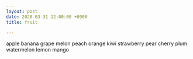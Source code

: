 ```yaml
---
layout: post
date: 2020-03-31 12:00:00 +0900
title: fruit

---
```


apple banana grape melon peach orange kiwi strawberry pear cherry plum watermelon lemon mango

